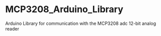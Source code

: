 # MCP3208_Arduino_Library
Arduino Library for communication with the MCP3208 adc 12-bit analog reader
